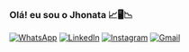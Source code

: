 ### Olá! eu sou o Jhonata 📈🖥️📉


[![WhatsApp](https://img.shields.io/badge/WhatsApp-25D366?style=for-the-badge&logo=whatsapp&logoColor=white)](https://wa.me/5548991600723)
[![LinkedIn](https://img.shields.io/badge/linkedin-%230077B5.svg?style=for-the-badge&logo=linkedin&logoColor=white)](www.linkedin.com/in/jh-santos
)
[![Instagram](https://img.shields.io/badge/Instagram-%23E4405F.svg?style=for-the-badge&logo=Instagram&logoColor=white)](jhonata._.santos)
[![Gmail](https://img.shields.io/badge/Gmail-D14836?style=for-the-badge&logo=gmail&logoColor=white)](jhonata.dev@hotmail.com)
